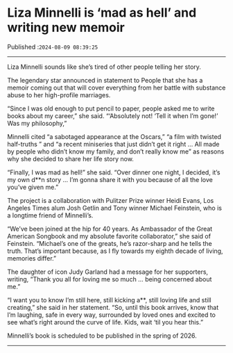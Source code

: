 # Liza Minnelli is ‘mad as hell’ and writing new memoir

Published :`2024-08-09 08:39:25`

---

Liza Minnelli sounds like she’s tired of other people telling her story.

The legendary star announced in statement to People that she has a memoir coming out that will cover everything from her battle with substance abuse to her high-profile marriages.

“Since I was old enough to put pencil to paper, people asked me to write books about my career,” she said. “‘Absolutely not! ‘Tell it when I’m gone!’ Was my philosophy,”

Minnelli cited “a sabotaged appearance at the Oscars,” “a film with twisted half-truths ” and “a recent miniseries that just didn’t get it right … All made by people who didn’t know my family, and don’t really know me” as reasons why she decided to share her life story now.

“Finally, I was mad as hell!” she said. “Over dinner one night, I decided, it’s my own d**n story … I’m gonna share it with you because of all the love you’ve given me.”

The project is a collaboration with Pulitzer Prize winner Heidi Evans, Los Angeles Times alum Josh Getlin and Tony winner Michael Feinstein, who is a longtime friend of Minnelli’s.

“We’ve been joined at the hip for 40 years. As Ambassador of the Great American Songbook and my absolute favorite collaborator,” she said of Feinstein. “Michael’s one of the greats, he’s razor-sharp and he tells the truth. That’s important because, as I fly towards my eighth decade of living, memories differ.”

The daughter of icon Judy Garland had a message for her supporters, writing, “Thank you all for loving me so much … being concerned about me.”

“I want you to know I’m still here, still kicking a**, still loving life and still creating,” she said in her statement. “So, until this book arrives, know that I’m laughing, safe in every way, surrounded by loved ones and excited to see what’s right around the curve of life. Kids, wait ‘til you hear this.”

Minnelli’s book is scheduled to be published in the spring of 2026.

---

